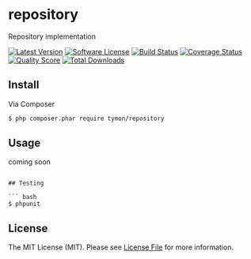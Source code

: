 # repository

Repository implementation

[![Latest Version](https://img.shields.io/github/release/tymondesigns/repository.svg?style=flat-square)](https://github.com/thephptymon/repository/releases)
[![Software License](https://img.shields.io/badge/license-MIT-brightgreen.svg?style=flat-square)](LICENSE.md)
[![Build Status](https://img.shields.io/travis/tymondesigns/repository/master.svg?style=flat-square)](https://travis-ci.org/thephptymon/repository)
[![Coverage Status](https://img.shields.io/scrutinizer/coverage/g/tymondesigns/repository.svg?style=flat-square)](https://scrutinizer-ci.com/g/thephptymon/repository/code-structure)
[![Quality Score](https://img.shields.io/scrutinizer/g/tymondesigns/repository.svg?style=flat-square)](https://scrutinizer-ci.com/g/thephptymon/repository)
[![Total Downloads](https://img.shields.io/packagist/dt/tymon/repository.svg?style=flat-square)](https://packagist.org/packages/tymon/repository)



## Install

Via Composer

``` bash
$ php composer.phar require tymon/repository
```

## Usage
coming soon

```

## Testing

``` bash
$ phpunit
```

## License

The MIT License (MIT). Please see [License File](https://github.com/tymondesigns/repository/blob/master/LICENSE) for more information.
